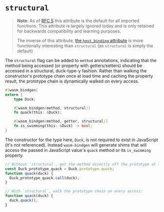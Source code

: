 # `structural`

> **Note**: As of [RFC 5] this attribute is the default for all imported
> functions. This attribute is largely ignored today and is only retained for
> backwards compatibility and learning purposes.
>
> The inverse of this attribute, [the `host_binding`
> attribute](host_binding.html) is more functionally interesting than
> `structural` (as `structural` is simply the default)

[RFC 5]: https://rustwasm.github.io/rfcs/005-structural-and-deref.html

The `structural` flag can be added to `method` annotations, indicating that the
method being accessed (or property with getters/setters) should be accessed in a
structural, duck-type-y fashion. Rather than walking the constructor's prototype
chain once at load time and caching the property result, the prototype chain is
dynamically walked on every access.

```rust
#[wasm_bindgen]
extern {
    type Duck;

    #[wasm_bindgen(method, structural)]
    fn quack(this: &Duck);

    #[wasm_bindgen(method, getter, structural)]
    fn is_swimming(this: &Duck) -> bool;
}
```

The constructor for the type here, `Duck`, is not required to exist in
JavaScript (it's not referenced).  Instead `wasm-bindgen` will generate shims
that will access the passed in JavaScript value's `quack` method or its
`is_swimming` property.

```js
// Without `structural`, get the method directly off the prototype at load time:
const Duck_prototype_quack = Duck.prototype.quack;
function quack(duck) {
  Duck_prototype_quack.call(duck);
}

// With `structural`, walk the prototype chain on every access:
function quack(duck) {
  duck.quack();
}
```
